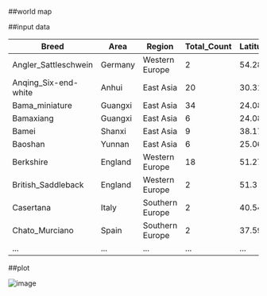 ##world map

##input data

|Breed	| Area	| Region	| Total_Count	| Latitude	| Longitude |
| --- | --- | --- | --- | --- | --- |
|Angler_Sattleschwein	|Germany	|Western Europe	|2	|54.28	|9.3 |  
|Anqing_Six-end-white	|Anhui	|East Asia	|20	|30.31	|117.06  |
|Bama_miniature	|Guangxi	|East Asia	|34	|24.08	|107.14  |
|Bamaxiang	|Guangxi	|East Asia	|6	|24.08	|107.14  |
|Bamei	|Shanxi	|East Asia	|9	|38.17	|109.44  |
|Baoshan	|Yunnan	|East Asia	|6	|25.06	|99.09  |
|Berkshire	|England	|Western Europe	|18	|51.27	|-0.58  |
|British_Saddleback	|England	|Western Europe	|2	|51.3	|-0.07  |
|Casertana	|Italy	|Southern Europe	|2	|40.54	|14.55  |
|Chato_Murciano	|Spain	|Southern Europe	|2	|37.59	|1.7  |
| ... | ... | ... | ... | ... | ... |


##plot

![image](https://github.com/binzhengbin/YZWL/blob/main/plot/map_plot/pig_map.png)
